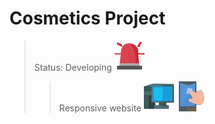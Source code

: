<h1>Cosmetics Project</h1>

>Status: Developing ![Alerta](/icons/alarme.svg)
>>Responsive website ![Computador](/icons/computador%20(1).svg) ![Celular](/icons/toque.svg)

